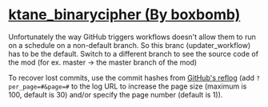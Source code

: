 # [ktane_binarycipher (By boxbomb)](https://github.com/boxbomb/ktane_binarycipher)

Unfortunately the way GitHub triggers workflows doesn't allow them to run on a schedule on a non-default branch. So this branc (updater_workflow) has to be the default. Switch to a different branch to see the source code of the mod (for ex. master -> the master branch of the mod)

To recover lost commits, use the commit hashes from [GitHub's reflog](https://api.github.com/repos/KtaneModules/ktane_binarycipher-boxbomb/events) (add `?per_page=#&page=#` to the log URL to increase the page size (maximum is 100, default is 30) and/or specify the page number (default is 1)).
